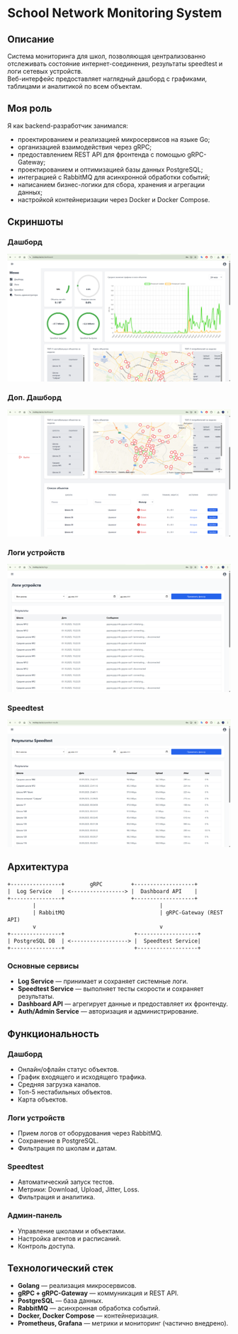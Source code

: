 # School Network Monitoring System

## Описание
Система мониторинга для школ, позволяющая централизованно отслеживать состояние интернет-соединения, результаты speedtest и логи сетевых устройств.  
Веб-интерфейс предоставляет наглядный дашборд с графиками, таблицами и аналитикой по всем объектам.  

## Моя роль
Я как backend-разработчик занимался:
- проектированием и реализацией микросервисов на языке Go;
- организацией взаимодействия через gRPC;
- предоставлением REST API для фронтенда с помощью gRPC-Gateway;
- проектированием и оптимизацией базы данных PostgreSQL;
- интеграцией с RabbitMQ для асинхронной обработки событий;
- написанием бизнес-логики для сбора, хранения и агрегации данных;
- настройкой контейнеризации через Docker и Docker Compose.

## Скриншоты  

### Дашборд  
![Dashboard](assets/Main.png)  

### Доп. Дашборд  
![Dashboard2](assets/Main2.png)  

### Логи устройств  
![Logs](assets/Logs.png)  

### Speedtest  
![Speedtest](assets/Speedtest.png)  



## Архитектура

```
+----------------+        gRPC         +-------------------+
|  Log Service   | <-----------------> |  Dashboard API    |
+----------------+                     +-------------------+
        |                                       |
        | RabbitMQ                              | gRPC-Gateway (REST API)
        v                                       v
+----------------+                      +-------------------+
| PostgreSQL DB  | <------------------> |  Speedtest Service|
+----------------+                      +-------------------+
```

### Основные сервисы
- **Log Service** — принимает и сохраняет системные логи.
- **Speedtest Service** — выполняет тесты скорости и сохраняет результаты.
- **Dashboard API** — агрегирует данные и предоставляет их фронтенду.
- **Auth/Admin Service** — авторизация и администрирование.

## Функциональность

### Дашборд
- Онлайн/офлайн статус объектов.
- График входящего и исходящего трафика.
- Средняя загрузка каналов.
- Топ-5 нестабильных объектов.
- Карта объектов.

### Логи устройств
- Прием логов от оборудования через RabbitMQ.
- Сохранение в PostgreSQL.
- Фильтрация по школам и датам.

### Speedtest
- Автоматический запуск тестов.
- Метрики: Download, Upload, Jitter, Loss.
- Фильтрация и аналитика.

### Админ-панель
- Управление школами и объектами.
- Настройка агентов и расписаний.
- Контроль доступа.

## Технологический стек
- **Golang** — реализация микросервисов.
- **gRPC + gRPC-Gateway** — коммуникация и REST API.
- **PostgreSQL** — база данных.
- **RabbitMQ** — асинхронная обработка событий.
- **Docker, Docker Compose** — контейнеризация.
- **Prometheus, Grafana** — метрики и мониторинг (частично внедрено).

